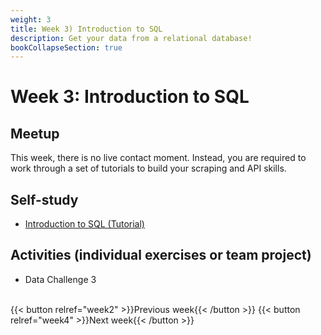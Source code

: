 ```yaml
---
weight: 3
title: Week 3) Introduction to SQL
description: Get your data from a relational database!
bookCollapseSection: true
---
```


# Week 3: Introduction to SQL


## Meetup

This week, there is no live contact moment. Instead, you are required to work through a set of tutorials to build your scraping and API skills.

## Self-study
- [Introduction to SQL (Tutorial)](docs/tutorials/introduction-to-sql)

## Activities (individual exercises or team project)
- Data Challenge 3

<br>
{{< button relref="week2" >}}Previous week{{< /button >}}
{{< button relref="week4" >}}Next week{{< /button >}}
